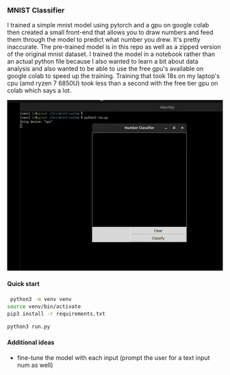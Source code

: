 ### MNIST Classifier 
I trained a simple mnist model using pytorch and a gpu on google colab then created a small 
front-end that allows you to draw numbers and feed them through the model to predict what
number you drew. It's pretty inaccurate. The pre-trained model is in this repo as well as 
a zipped version of the original mnist dataset. I trained the model in a notebook rather than
an actual python file because I also wanted to learn a bit about data analysis and also wanted
to be able to use the free gpu's available on google colab to speed up the training. Training 
that took 18s on my laptop's cpu (amd ryzen 7 6850U) took less than a second with the free tier 
gpu on colab which says a lot.

![example run gif](data/example_run.gif)

#### Quick start
```bash
 python3 -m venv venv
source venv/bin/activate
pip3 install -r requirements.txt
```

```bash
python3 run.py
```

#### Additional ideas
* fine-tune the model with each input (prompt the user for a text input num as well)
